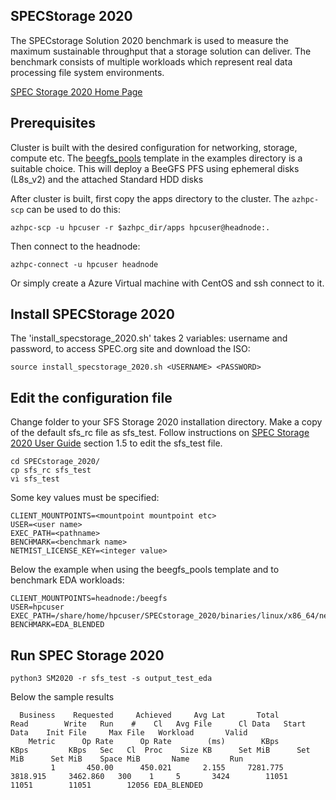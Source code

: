 ## SPECStorage 2020

The SPECstorage Solution 2020 benchmark is used to measure the maximum sustainable throughput that a storage 
solution can deliver. The benchmark consists of multiple workloads which represent real data processing file system 
environments. 

[SPEC Storage 2020 Home Page](https://www.spec.org/storage2020/)

## Prerequisites

Cluster is built with the desired configuration for networking, storage, compute etc. The [beegfs_pools](https://github.com/Azure/azurehpc/tree/master/examples/beegfs_pools) template in the examples directory is a suitable choice. This will deploy a BeeGFS PFS using ephemeral disks (L8s_v2) and the attached Standard HDD disks 

After cluster is built, first copy the apps directory to the cluster.  The `azhpc-scp` can be used to do this:

```
azhpc-scp -u hpcuser -r $azhpc_dir/apps hpcuser@headnode:.
```

Then connect to the headnode:
```
azhpc-connect -u hpcuser headnode
```
Or simply create a Azure Virtual machine with CentOS and ssh connect to it.

## Install SPECStorage 2020

The 'install_specstorage_2020.sh' takes 2 variables: username and password, to access SPEC.org site and download the ISO:
```
source install_specstorage_2020.sh <USERNAME> <PASSWORD>
```
## Edit the configuration file

Change folder to your SFS Storage 2020 installation directory. Make a copy of the default sfs_rc file as sfs_test. Follow instructions on [SPEC Storage 2020 User Guide](https://www.spec.org/storage2020/docs/usersguide.pdf) section 1.5 to edit the sfs_test file.
```
cd SPECstorage_2020/
cp sfs_rc sfs_test
vi sfs_test
```

Some key values must be specified:
```
CLIENT_MOUNTPOINTS=<mountpoint mountpoint etc>
USER=<user name>
EXEC_PATH=<pathname>
BENCHMARK=<benchmark name>
NETMIST_LICENSE_KEY=<integer value>
```

Below the example when using the beegfs_pools template and to benchmark EDA workloads:
```
CLIENT_MOUNTPOINTS=headnode:/beegfs
USER=hpcuser
EXEC_PATH=/share/home/hpcuser/SPECstorage_2020/binaries/linux/x86_64/netmist
BENCHMARK=EDA_BLENDED
```

## Run SPEC Storage 2020
```
python3 SM2020 -r sfs_test -s output_test_eda
```
Below the sample results
```
  Business    Requested     Achieved     Avg Lat       Total          Read        Write   Run    #    Cl   Avg File      Cl Data   Start Data    Init File     Max File   Workload       Valid
    Metric      Op Rate      Op Rate        (ms)        KBps          KBps         KBps   Sec   Cl  Proc    Size KB      Set MiB      Set MiB      Set MiB    Space MiB       Name         Run
         1       450.00      450.021       2.155     7281.775     3818.915     3462.860   300    1     5       3424        11051        11051        11051        12056 EDA_BLENDED
```




